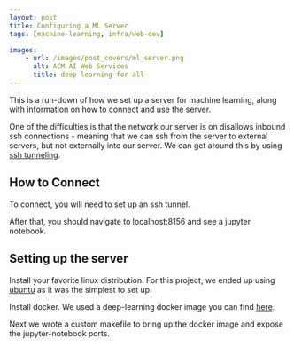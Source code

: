```yaml
---
layout: post
title: Configuring a ML Server
tags: [machine-learning, infra/web-dev]

images:
    - url: /images/post_covers/ml_server.png
      alt: ACM AI Web Services
      title: deep learning for all
---
```


This is a run-down of how we set up a server for machine learning, along with information on how to connect and use the server.
<!--more-->

One of the difficulties is that the network our server is on disallows inbound ssh connections - meaning that we can ssh from the server to external servers, but not externally into our server. We can get around this by using [ssh tunneling](https://chamibuddhika.wordpress.com/2012/03/21/ssh-tunnelling-explained/).

## How to Connect
To connect, you will need to set up an ssh tunnel. 

After that, you should navigate to localhost:8156 and see a jupyter notebook.

## Setting up the server

Install your favorite linux distribution. For this project, we ended up using [ubuntu](https://www.ubuntu.com/) as it was the simplest to set up. 

Install docker. We used a deep-learning docker image you can find [here](https://github.com/floydhub/dl-docker).

Next we wrote a custom makefile to bring up the docker image and expose the jupyter-notebook ports. 
